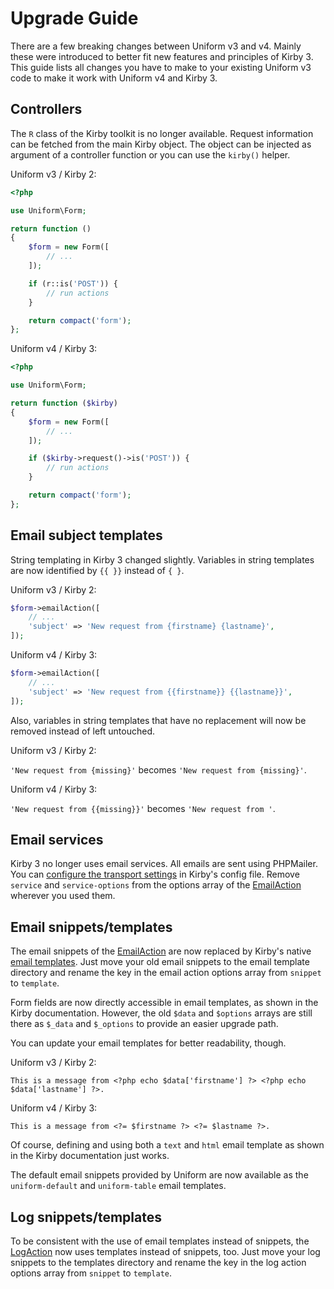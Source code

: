# Upgrade Guide

There are a few breaking changes between Uniform v3 and v4. Mainly these were introduced to better fit new features and principles of Kirby 3. This guide lists all changes you have to make to your existing Uniform v3 code to make it work with Uniform v4 and Kirby 3.

## Controllers

The `R` class of the Kirby toolkit is no longer available. Request information can be fetched from the main Kirby object. The object can be injected as argument of a controller function or you can use the `kirby()` helper.

Uniform v3 / Kirby 2:

```php
<?php

use Uniform\Form;

return function ()
{
    $form = new Form([
        // ...
    ]);

    if (r::is('POST')) {
        // run actions
    }

    return compact('form');
};
```

Uniform v4 / Kirby 3:

```php
<?php

use Uniform\Form;

return function ($kirby)
{
    $form = new Form([
        // ...
    ]);

    if ($kirby->request()->is('POST')) {
        // run actions
    }

    return compact('form');
};
```

## Email subject templates

String templating in Kirby 3 changed slightly. Variables in string templates are now identified by `{{ }}` instead of `{ }`.

Uniform v3 / Kirby 2:

```php
$form->emailAction([
    // ...
    'subject' => 'New request from {firstname} {lastname}',
]);
```

Uniform v4 / Kirby 3:

```php
$form->emailAction([
    // ...
    'subject' => 'New request from {{firstname}} {{lastname}}',
]);
```

Also, variables in string templates that have no replacement will now be removed instead of left untouched.

Uniform v3 / Kirby 2:

`'New request from {missing}'` becomes `'New request from {missing}'`.

Uniform v4 / Kirby 3:

`'New request from {{missing}}'` becomes `'New request from '`.

## Email services

Kirby 3 no longer uses email services. All emails are sent using PHPMailer. You can [configure the transport settings](https://nnnnext.getkirby.com/docs/guide/emails#transport-configuration) in Kirby's config file. Remove `service` and `service-options` from the options array of the [EmailAction](actions/email) wherever you used them.

## Email snippets/templates

The email snippets of the [EmailAction](actions/email) are now replaced by Kirby's native [email templates](https://nnnnext.getkirby.com/docs/guide/emails#plain-text). Just move your old email snippets to the email template directory and rename the key in the email action options array from `snippet` to `template`.

Form fields are now directly accessible in email templates, as shown in the Kirby documentation. However, the old `$data` and `$options` arrays are still there as `$_data` and `$_options` to provide an easier upgrade path.

You can update your email templates for better readability, though.

Uniform v3 / Kirby 2:

```html+php
This is a message from <?php echo $data['firstname'] ?> <?php echo $data['lastname'] ?>.
```

Uniform v4 / Kirby 3:

```html+php
This is a message from <?= $firstname ?> <?= $lastname ?>.
```

Of course, defining and using both a `text` and `html` email template as shown in the Kirby documentation just works.

The default email snippets provided by Uniform are now available as the `uniform-default` and `uniform-table` email templates.

## Log snippets/templates

To be consistent with the use of email templates instead of snippets, the [LogAction](actions/log) now uses templates instead of snippets, too. Just move your log snippets to the templates directory and rename the key in the log action options array from `snippet` to `template`.
